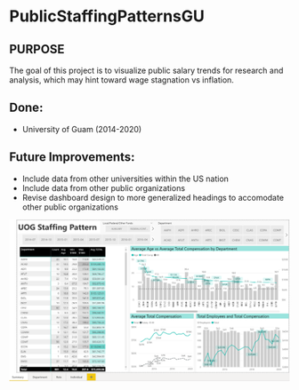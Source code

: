 # PublicStaffingPatternsGU

## PURPOSE
The goal of this project is to visualize public salary trends for research and analysis, which may hint toward wage stagnation vs inflation.

## Done:
- University of Guam (2014-2020)

## Future Improvements: 
- Include data from other universities within the US nation
- Include data from other public organizations
- Revise dashboard design to more generalized headings to accomodate other public organizations

![PublicStaffingDashboard](resources/publicstaffingpatternsgu.PNG)
